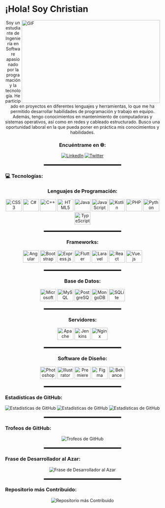<h1 align="left">¡Hola! Soy Christian</h1>

<img  align="right" height="270px" width="450px" alt="GIF" src="https://e0.pxfuel.com/wallpapers/845/796/desktop-wallpaper-awesome-amazing-civil-engineering-amazing.jpg">

<p align="center">Soy un estudiante de Ingeniería en Software apasionado por la programación y la tecnología. He participado en proyectos en diferentes lenguajes y herramientas, lo que me ha permitido desarrollar habilidades de programación y trabajo en equipo. Además, tengo conocimientos en mantenimiento de computadoras y sistemas operativos, así como en redes y cableado estructurado. Busco una oportunidad laboral en la que pueda poner en práctica mis conocimientos y habilidades.</p>

<h3 align="center">Encuéntrame en 🌐:</h3>
<p align="center">
  <a href="https://www.linkedin.com/in/christianunez593/"><img src="https://img.shields.io/badge/LinkedIn-%230077B5.svg?logo=linkedin&logoColor=white" alt="LinkedIn" /></a>
  <a href="https://twitter.com/chrisgomelo"><img src="https://img.shields.io/badge/Twitter-%231DA1F2.svg?logo=Twitter&logoColor=white" alt="Twitter" /></a>
</p>
<hr style="border-top: 3px solid #000; margin: 20px auto; width: 50%;">
<h3 align="left">💻 Tecnologías:</h3>
<h3 align="center">Lenguajes de Programación:</h3>

<p align="center">
  <img src="https://cdn.jsdelivr.net/gh/devicons/devicon/icons/css3/css3-original.svg" height="40" width="52" alt="CSS3" />
  <img src="https://cdn.jsdelivr.net/gh/devicons/devicon/icons/csharp/csharp-original.svg" height="40" width="52" alt="C#" />
  <img src="https://cdn.jsdelivr.net/gh/devicons/devicon/icons/cplusplus/cplusplus-original.svg" height="40" width="52" alt="C++" />
  <img src="https://cdn.jsdelivr.net/gh/devicons/devicon/icons/html5/html5-original.svg" height="40" width="52" alt="HTML5" />
  <img src="https://cdn.jsdelivr.net/gh/devicons/devicon/icons/java/java-original.svg" height="40" width="52" alt="Java" />
  <img src="https://cdn.jsdelivr.net/gh/devicons/devicon/icons/javascript/javascript-original.svg" height="40" width="52" alt="JavaScript" />
  <img src="https://cdn.jsdelivr.net/gh/devicons/devicon/icons/kotlin/kotlin-original.svg" height="40" width="52" alt="Kotlin" />
  <img src="https://cdn.jsdelivr.net/gh/devicons/devicon/icons/php/php-original.svg" height="40" width="52" alt="PHP" />
  <img src="https://cdn.jsdelivr.net/gh/devicons/devicon/icons/python/python-original.svg" height="40" width="52" alt="Python" />
  <img src="https://cdn.jsdelivr.net/gh/devicons/devicon/icons/typescript/typescript-original.svg" height="40" width="52" alt="TypeScript" />
</p>
<hr style="border-top: 3px solid #000; margin: 20px auto; width: 50%;">
<h3 align="center">Frameworks:</h3>
<p align="center">
  <img src="https://cdn.jsdelivr.net/gh/devicons/devicon/icons/angularjs/angularjs-original.svg" height="40" width="52" alt="Angular" />
  <img src="https://cdn.jsdelivr.net/gh/devicons/devicon/icons/bootstrap/bootstrap-original.svg" height="40" width="52" alt="Bootstrap" />
  <img src="https://cdn.jsdelivr.net/gh/devicons/devicon/icons/express/express-original.svg" height="40" width="52" alt="Express.js" />
  <img src="https://cdn.jsdelivr.net/gh/devicons/devicon/icons/flutter/flutter-original.svg" height="40" width="52" alt="Flutter" />
  <img src="https://cdn.jsdelivr.net/gh/devicons/devicon/icons/laravel/laravel-plain.svg" height="40" width="52" alt="Laravel" />
  <img src="https://cdn.jsdelivr.net/gh/devicons/devicon/icons/react/react-original.svg" height="40" width="52" alt="React" />
  <img src="https://cdn.jsdelivr.net/gh/devicons/devicon/icons/vuejs/vuejs-original.svg" height="40" width="52" alt="Vue.js" />
</p>
<hr style="border-top: 3px solid #000; margin: 20px auto; width: 50%;">
<h3 align="center">Base de Datos:</h3>

<p align="center">
  <img src="https://cdn.jsdelivr.net/gh/devicons/devicon/icons/microsoftsqlserver/microsoftsqlserver-plain.svg" height="40" width="52" alt="Microsoft SQL Server" />
  <img src="https://cdn.jsdelivr.net/gh/devicons/devicon/icons/mysql/mysql-original.svg" height="40" width="52" alt="MySQL" />
  <img src="https://cdn.jsdelivr.net/gh/devicons/devicon/icons/postgresql/postgresql-original.svg" height="40" width="52" alt="PostgreSQL" />
  <img src="https://cdn.jsdelivr.net/gh/devicons/devicon/icons/mongodb/mongodb-original.svg" height="40" width="52" alt="MongoDB" />
  <img src="https://cdn.jsdelivr.net/gh/devicons/devicon/icons/sqlite/sqlite-original.svg" height="40" width="52" alt="SQLite" />
</p>
<hr style="border-top: 3px solid #000; margin: 20px auto; width: 50%;">
<h3 align="center">Servidores:</h3>

<p align="center">
  <img src="https://cdn.jsdelivr.net/gh/devicons/devicon/icons/apache/apache-original.svg" height="40" width="52" alt="Apache" />
  <img src="https://cdn.jsdelivr.net/gh/devicons/devicon/icons/jenkins/jenkins-original.svg" height="40" width="52" alt="Jenkins" />
  <img src="https://cdn.jsdelivr.net/gh/devicons/devicon/icons/nginx/nginx-original.svg" height="40" width="52" alt="Nginx" />
</p>
<hr style="border-top: 3px solid #000; margin: 20px auto; width: 50%;">
<h3 align="center">Software de Diseño:</h3>

<p align="center">
  <img src="https://cdn.jsdelivr.net/gh/devicons/devicon/icons/photoshop/photoshop-plain.svg" height="40" width="52" alt="Photoshop" />
  <img src="https://cdn.jsdelivr.net/gh/devicons/devicon/icons/illustrator/illustrator-plain.svg" height="40" width="52" alt="Illustrator" />
  <img src="https://cdn.jsdelivr.net/gh/devicons/devicon/icons/premierepro/premierepro-plain.svg" height="40" width="52" alt="Premiere Pro" />
  <img src="https://cdn.jsdelivr.net/gh/devicons/devicon/icons/figma/figma-original.svg" height="40" width="52" alt="Figma" />
  <img src="https://cdn.jsdelivr.net/gh/devicons/devicon/icons/behance/behance-original.svg" height="40" width="52" alt="Behance" />
</p>

<hr style="border-top: 3px solid #000; margin: 20px auto; width: 50%;">

<h3 align="left">Estadísticas de GitHub:</h3>

<p align="center">
  <img src="https://github-readme-stats.vercel.app/api?username=Christian-F-N&theme=great-gatsby&hide_border=false&include_all_commits=true&count_private=true" alt="Estadísticas de GitHub" />

  <img src="https://github-readme-streak-stats.herokuapp.com/?user=Christian-F-N&theme=great-gatsby&hide_border=false" alt="Estadísticas de GitHub" />

<img src="https://github-readme-stats.vercel.app/api/top-langs/?username=Christian-F-N&theme=great-gatsby&hide_border=false&include_all_commits=true&count_private=true&layout=compact" alt="Estadísticas de GitHub" />
</p>
<hr style="border-top: 3px solid #000; margin: 20px auto; width: 50%;">
<h3 align="left">Trofeos de GitHub:</h3>

<p align="center">
  <img src="https://github-profile-trophy.vercel.app/?username=Christian-F-N&theme=radical&no-frame=false&no-bg=true&margin-w=4" alt="Trofeos de GitHub" />
</p>
<hr style="border-top: 3px solid #000; margin: 20px auto; width: 50%;">
<h3 align="left">Frase de Desarrollador al Azar:</h3>

<p align="center">
  <img src="https://quotes-github-readme.vercel.app/api?type=horizontal&theme=radical" alt="Frase de Desarrollador al Azar" />
</p>
<hr style="border-top: 3px solid #000; margin: 20px auto; width: 50%;">
<h3 align="left">Repositorio más Contribuido:</h3>

<p align="center">
  <img src="https://github-contributor-stats.vercel.app/api?username=Christian-F-N&limit=5&theme=dark&combine_all_yearly_contributions=true" alt="Repositorio más Contribuido" />
</p>


